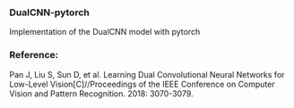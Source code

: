 ### DualCNN-pytorch
Implementation of the DualCNN model with pytorch


### Reference:
Pan J, Liu S, Sun D, et al. Learning Dual Convolutional Neural Networks for Low-Level Vision[C]//Proceedings of the IEEE Conference on Computer Vision and Pattern Recognition. 2018: 3070-3079.
